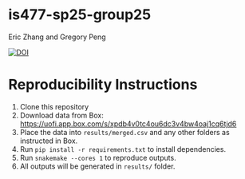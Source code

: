 # is477-sp25-group25
Eric Zhang and Gregory Peng

[![DOI](https://zenodo.org/badge/948292320.svg)](https://doi.org/10.5281/zenodo.15384905)

# Reproducibility Instructions

1. Clone this repository
2. Download data from Box: https://uofi.app.box.com/s/xpdb4v0tc4ou6dc3v4bw4oaj1cq6tjd6
3. Place the data into `results/merged.csv` and any other folders as instructed in Box.
4. Run `pip install -r requirements.txt` to install dependencies.
5. Run `snakemake --cores 1` to reproduce outputs.
6. All outputs will be generated in `results/` folder.
